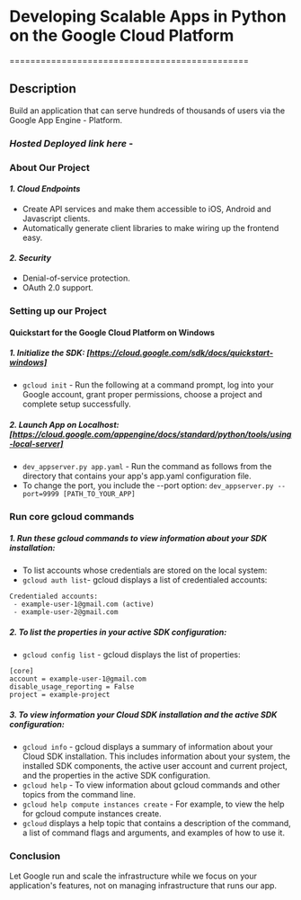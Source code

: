 # Developing Scalable Apps in Python on the Google Cloud Platform
==============================================

## Description

Build an application that can serve hundreds of thousands of users via the Google App Engine - Platform.

### *Hosted Deployed link here* -


### About Our Project

#### *1. Cloud Endpoints*
* Create API services and make them accessible to iOS, Android and Javascript clients.
* Automatically generate client libraries to make wiring up the frontend easy.

#### *2. Security*
* Denial-of-service protection.
* OAuth 2.0 support.

### Setting up our Project
#### Quickstart for the Google Cloud Platform on Windows

##### 1. *Initialize the SDK:* [https://cloud.google.com/sdk/docs/quickstart-windows]

* `gcloud init` - Run the following at a command prompt, log into your Google account, grant proper permissions, choose a project and complete setup successfully.

##### 2. *Launch App on Localhost:* [https://cloud.google.com/appengine/docs/standard/python/tools/using-local-server]

* `dev_appserver.py app.yaml` - Run the command as follows from the directory that contains your app's app.yaml configuration file.
* To change the port, you include the --port option:
`dev_appserver.py --port=9999 [PATH_TO_YOUR_APP]`


### Run core gcloud commands

##### 1. Run these gcloud commands to view information about your SDK installation:
* To list accounts whose credentials are stored on the local system:
* `gcloud auth list`- gcloud displays a list of credentialed accounts:
```
Credentialed accounts:
 - example-user-1@gmail.com (active)
 - example-user-2@gmail.com

```

##### 2. To list the properties in your active SDK configuration:
* `gcloud config list` - gcloud displays the list of properties:
```
[core]
account = example-user-1@gmail.com
disable_usage_reporting = False
project = example-project
```

##### 3. To view information your Cloud SDK installation and the active SDK configuration:
* `gcloud info` - gcloud displays a summary of information about your Cloud SDK installation. This includes information about your system, the installed SDK components, the active user account and current project, and the properties in the active SDK configuration.
* `gcloud help` - To view information about gcloud commands and other topics from the command line.
* `gcloud help compute instances create` - For example, to view the help for gcloud compute instances create.
* `gcloud` displays a help topic that contains a description of the command, a list of command flags and arguments, and examples of how to use it.


### Conclusion
Let Google run and scale the infrastructure while we focus on your application's features, not on managing infrastructure that runs our app.
